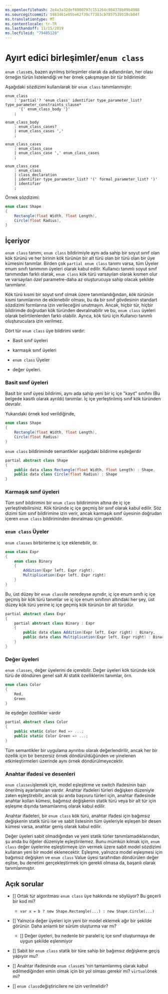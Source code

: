 ```yaml
---
ms.openlocfilehash: 2e4a3a32def6900797c151264c984378b09b4988
ms.sourcegitcommit: 5983461e05be62f39c77383cb7857539518cb04f
ms.translationtype: MT
ms.contentlocale: tr-TR
ms.lasthandoff: 11/15/2019
ms.locfileid: "79485128"
---
```


# <a name="discriminated-unions--enum-class"></a>Ayırt edici birleşimler/`enum class`

`enum class`es, bazen ayrılmış birleşimler olarak da adlandırılan, her olası örneğin türün listelendiği ve her örnek çakışmayan bir tür bildirimidir.

Aşağıdaki sözdizimi kullanılarak bir `enum class` tanımlanmıştır:

```antlr
enum_class
    : 'partial'? 'enum class' identifier type_parameter_list? type_parameter_constraints_clause* 
      '{' enum_class_body '}'
    ;

enum_class_body
    : enum_class_cases?
    | enum_class_cases ','
    ;

enum_class_cases
    : enum_class_case
    | enum_class_case ',' enum_class_cases
    ;

enum_class_case
    : enum_class
    | class_declaration
    | identifier type_parameter_list? '(' formal_parameter_list? ')'
    | identifier
    ;

```

Örnek sözdizimi:

```C#
enum class Shape
{
    Rectangle(float Width, float Length),
    Circle(float Radius),
}
```

## <a name="semantics"></a>İçeriyor

`enum class` tanımı, `enum class` bildirimiyle aynı ada sahip bir soyut sınıf olan kök türünü ve her birinin kök türünün bir alt türü olan bir türü olan bir üye kümesini tanımlar. Birden çok `partial enum class` tanımı varsa, tüm Üyeler enum sınıfı tanımının üyeleri olarak kabul edilir. Kullanıcı tanımlı soyut sınıf tanımından farklı olarak, `enum class` kök türü varsayılan olarak kısmen olur ve varsayılan *özel* parametre-daha az oluşturucuya sahip olacak şekilde tanımlanır.

Kök türü kısmi bir soyut sınıf olmak üzere tanımlandığından, *kök türünün* kısmi tanımlarının de eklenebilir olması, bu da bir sınıf gövdesinin standart sözdizimi formlarına izin verileceğini unutmayın.
Ancak, hiçbir tür, hiçbir bildirimde doğrudan kök türünden devralınabilir ve bu, `enum class` üyeleri olarak belirtilenlerden farklı olabilir. Ayrıca, kök türü için Kullanıcı tanımlı oluşturuculara izin verilmez.

Dört tür `enum class` üye bildirimi vardır:

* Basit sınıf üyeleri

* karmaşık sınıf üyeleri

* `enum class` Üyeler

* değer üyeleri.

### <a name="simple-class-members"></a>Basit sınıf üyeleri

Basit bir sınıf üyesi bildirimi, aynı ada sahip yeni bir iç içe "kayıt" sınıfını (Bu belgede kasıtlı olarak ayrıldı) tanımlar. İç içe yerleştirilmiş sınıf kök türünden devralır.

Yukarıdaki örnek kod verildiğinde,

```C#
enum class Shape
{
    Rectangle(float Width, float Length),
    Circle(float Radius)
}
```

`enum class` bildiriminde semantikler aşağıdaki bildirime eşdeğerdir

```C#
partial abstract class Shape
{
    public data class Rectangle(float Width, float Length) : Shape,
    public data class Circle(float Radius) : Shape
}
```

### <a name="complex-class-members"></a>Karmaşık sınıf üyeleri

Tüm sınıf bildirimini bir `enum class` bildiriminin altına de iç içe yerleştirebilirsiniz. Kök türünde iç içe geçmiş bir sınıf olarak kabul edilir. Söz dizimi tüm sınıf bildirimine izin verir, ancak karmaşık sınıf üyesinin doğrudan içeren `enum class` bildiriminden devralması için gereklidir. 

### <a name="enum-class-members"></a>`enum class` Üyeler

`enum classes` birbirlerine iç içe eklenebilir, ör.

```C#
enum class Expr
{
    enum class Binary
    {
        Addition(Expr left, Expr right),
        Multiplication(Expr left, Expr right)
    }
}
```

Bu, üst düzey bir `enum class`ile neredeyse aynıdır, iç içe enum sınıfı iç içe geçmiş bir kök türü tanımlar ve iç içe enum sınıfının altındaki her şey, üst düzey kök türü yerine iç içe geçmiş kök türünün bir alt türüdür.

```C#
partial abstract class Expr
{
    partial abstract class Binary : Expr
    {
        public data class Addition(Expr left, Expr right) : Binary,
        public data class Multiplication(Expr left, Expr right) : Binary
    }
}
```

### <a name="value-members"></a>Değer üyeleri

`enum classes`, değer üyelerini de içerebilir. Değer üyeleri kök türünde kök türü de döndüren genel salt Al statik özelliklerini tanımlar, örn.

```C#
enum class Color
{
    Red,
    Green
}
```

ile eşdeğer özellikler vardır

```C#
partial abstract class Color
{
    public static Color Red => ...;
    public static Color Green => ...;
}
```

Tüm semantikler bir uygulama ayrıntısı olarak değerlendirilir, ancak her bir özellik için bir benzersiz örnek döndürüldüğünden ve yinelenen etkinleştirmeleri üzerinde aynı örnek döndürülmeyecektir.


### <a name="switch-expression-and-patterns"></a>Anahtar ifadesi ve desenleri

`enum classes`işlemek için, model eşleştirme ve switch ifadesinin bazı önerilmiş ayarlamaları vardır. Anahtar ifadeleri türleri değişken düzeniyle zaten eşleştirebilir, ancak şu anda başvuru türleri için, anahtar ifadesinde anahtar kolları kümesi, bağımsız değişkenin statik türü veya bir alt tür için eşleşme dışında tamamlanmış olarak kabul edilir.

Anahtar ifadeleri, bir `enum class` kök türü, anahtar ifadesi için bağımsız değişkenin statik türü ise ve sabit listesinin tüm üyeleriyle eşleşen bir desen kümesi varsa, anahtar geniş olarak kabul edilir.

Değer üyeleri sabit olmadığından ve yeni statik türler tanımlamadıklarından, şu anda bu öğeler düzeniyle eşleştirilemez. Bunu mümkün kılmak için, `enum class` değer üyelerine eşleştirmeye izin vermek üzere sabit model sözdizimi kullanan yeni bir model eklenecektir. Eşleşme, yalnızca model eşleşmesi için bağımsız değişken ve `enum class` Value üyesi tarafından döndürülen değer eşitse, bu denetimi gerçekleştirmek için gerekli olmasa da, başarılı olarak tanımlanmıştır.


## <a name="open-questions"></a>Açık sorular

- [] Ortak tür algoritması `enum class` üye hakkında ne söylüyor? Bu geçerli bir kod mi?
    * `var x = b ? new Shape.Rectangle(...) : new Shape.Circle(...)`

- [] Yalnızca değer üyeleri için yeni bir model eklemek ağır bir şekilde görünür. Daha anlamlı bir sürüm oluşturma var mı?
    - [] Değer üyeleri, bu nedenle bir paralel iç içe sınıf oluşturmaya de uygun şekilde eşlenmiyor

- [] Sabit bir `enum class` statik bir türe sahip bir bağımsız değişkene geçiş yapıyor mu?

- [] Anahtar ifadesinde `enum class`es 'nin tamamlanmış olarak kabul edilmediğinden emin olmak için bir yol olması gerekir mi? `virtual`önek mi?

- [] `enum class`değiştiricilere ne izin verilmelidir?